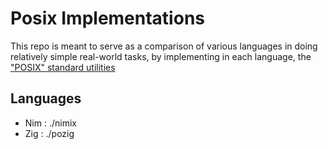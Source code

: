 # Posix Implementations

This repo is meant to serve as a comparison of various languages in doing relatively simple real-world tasks, by implementing in each language, the ["POSIX" standard utilities](http://pubs.opengroup.org/onlinepubs/9699919799.2018edition/)

## Languages

* Nim : ./nimix
* Zig : ./pozig
